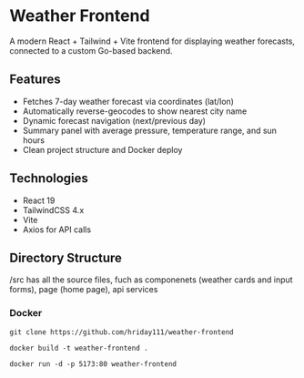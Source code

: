 # Weather Frontend

A modern React + Tailwind + Vite frontend for displaying weather forecasts, connected to a custom Go-based backend. 

## Features

- Fetches 7-day weather forecast via coordinates (lat/lon)
- Automatically reverse-geocodes to show nearest city name
- Dynamic forecast navigation (next/previous day)
- Summary panel with average pressure, temperature range, and sun hours
- Clean project structure and Docker deploy

## Technologies

- React 19
- TailwindCSS 4.x
- Vite
- Axios for API calls


## Directory Structure

/src has all the source files, fuch as componenets (weather cards and input forms), page (home page), api services


### Docker
```git clone https://github.com/hriday111/weather-frontend```

```docker build -t weather-frontend .```

```docker run -d -p 5173:80 weather-frontend```

